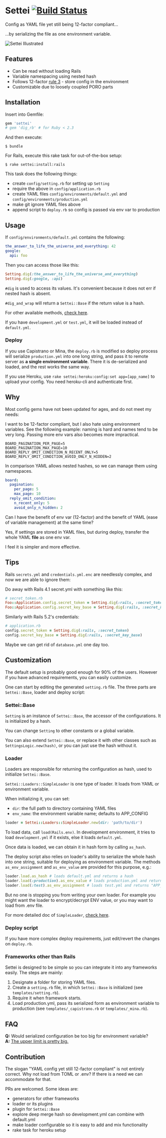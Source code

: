 # Settei [![Build Status](https://travis-ci.org/szTheory/settei.svg?branch=master)](https://travis-ci.org/szTheory/settei)

Config as YAML file yet still being 12-factor compliant...

...by serializing the file as one environment variable.

![Settei Illustrated](misc/illustrated.png?raw=true "Settei Illustrated")

## Features

* Can be read without loading Rails
* Variable namespacing using nested hash
* Follows 12-factor [rule 3](https://12factor.net/config) - store config in the environment
* Customizable due to loosely coupled PORO parts


## Installation

Insert into Gemfile:

```ruby
gem 'settei'
# gem 'dig_rb' # for Ruby < 2.3
```

And then execute:

    $ bundle

For Rails, execute this rake task for out-of-the-box setup:

    $ rake settei:install:rails

This task does the following things:

* create `config/setting.rb` for setting up `Setting`
* require the above in `config/application.rb`
* create YAML files `config/environments/default.yml` and `config/environments/production.yml`
* make git ignore YAML files above
* append script to `deploy.rb` so config is passed via env var to production

## Usage

If `config/environments/default.yml` contains the following:

```yaml
the_answer_to_life_the_universe_and_everything: 42
google:
  api: foo
```

Then you can access those like this:

```ruby
Setting.dig(:the_answer_to_life_the_universe_and_everything)
Setting.dig(:google, :api)
```

`#dig` is used to access its values. It's convenient because it does not err if nested hash is absent.

`#dig_and_wrap` will return a `Settei::Base` if the return value is a hash.

For other available methods, [check here](http://www.rubydoc.info/github/lulalala/settei/master/Settei/Base).

If you have `development.yml` or `test.yml`, it will be loaded instead of `default.yml`.

### Deploy

If you use Capistrano or Mina, the `deploy.rb` is modified so deploy process will serialize `production.yml` into one long string, and pass it to remote server as **a single environment variable**. There it is de-serialized and loaded, and the rest works the same way.

If you use Heroku, use `rake settei:heroku:config:set app=[app_name]` to upload your config. You need heroku-cli and authenticate first.

## Why

Most config gems have not been updated for ages, and do not meet my needs:

I want to be 12-factor compliant, but I also hate using environment variables. See the following example: naming is hard and names tend to be very long. Passing more env vars also becomes more impractical.

```
BOARD_PAGINATION_PER_PAGE=5
BOARD_PAGINATION_MAX_PAGE=10
BOARD_REPLY_OMIT_CONDITION_N_RECENT_ONLY=5
BOARD_REPLY_OMIT_CONDITION_AVOID_ONLY_N_HIDDEN=2
```

In comparison YAML allows nested hashes, so we can manage them using namespaces.

```yaml
board:
  pagination:
    per_page: 5
    max_page: 10
  reply_omit_condition:
    n_recent_only: 5
    avoid_only_n_hidden: 2
```

Can I have the benefit of env var (12-factor) and the benefit of YAML (ease of variable management) at the same time?

Yes, if settings are stored in YAML files, but during deploy, transfer the whole YAML **file** as one env var.

I feel it is simpler and more effective.

## Tips

Rails `secrets.yml` and `credentials.yml.enc` are needlessly complex, and now we are able to ignore them:

Do away with Rails 4.1 secret.yml with something like this:
```ruby
# secret_token.rb
Foo::Application.config.secret_token = Setting.dig(:rails, :secret_token)
Foo::Application.config.secret_key_base = Setting.dig(:rails, :secret_key_base)
```

Similarly with Rails 5.2's credentials:

```ruby
# application.rb
config.secret_token = Setting.dig(:rails, :secret_token) 
config.secret_key_base = Setting.dig(:rails, :secret_key_base) 
```

Maybe we can get rid of `database.yml` one day too.

## Customization

The default setup is probably good enough for 90% of the users. However if you have advanced requirements, you can easily customize.

One can start by editing the generated `setting.rb` file. The three parts are `Settei::Base`, loader and deploy script:

### Settei::Base

`Setting` is an instance of `Settei::Base`, the accessor of the configurations. It is initialized by a hash.

You can change `Setting` to other constants or a global variable.

You can also extend `Settei::Base`, or replace it with other classes such as `SettingsLogic.new(hash)`, or you can just use the hash without it.

### Loader

Loaders are responsible for returning the configuration as hash, used to initialize `Settei::Base`.

`Settei::Loaders::SimpleLoader` is one type of loader. It loads from YAML or environment variable. 

When initializing it, you can set:

* `dir`: the full path to directory containing YAML files
* `env_name`: the environment variable name; defaults to APP_CONFIG

```ruby
loader = Settei::Loaders::SimpleLoader.new(dir: 'path/to/dir')
```

To load data, call `load(Rails.env)`. In development environment, it tries to load `development.yml` if it exists, else it loads `default.yml`.

Once data is loaded, we can obtain it in hash form by calling `as_hash`.

The deploy script also relies on loader's ability to serialize the whole hash into one string, suitable for deploying as environment variable. The methods `as_env_assignment` and `as_env_value` are provided for this purpose, e.g.:

```ruby
loader.load.as_hash # loads default.yml and returns a hash
loader.load(:production).as_env_value # loads production.yml and returns "XYZ"
loader.load(:test).as_env_assignment # loads test.yml and returns "APP_CONG=XYZ"
```

But no one is stopping you from writing your own loader. For example you might want the loader to encrypt/decrypt ENV value, or you may want to load from .env file.

For more detailed doc of `SimpleLoader`, [check here](http://www.rubydoc.info/github/lulalala/settei/master/Settei/Loaders/SimpleLoader).

### Deploy script

If you have more complex deploy requirements, just edit/revert the changes on `deploy.rb`.

### Frameworks other than Rails

Settei is designed to be simple so you can integrate it into any frameworks easily. The steps are mainly:

1. Designate a folder for storing YAML files.
2. Create a `setting.rb` file, in which `Settei::Base` is initialized (see `templates/setting.rb`).
3. Require it when framework starts.
4. Load production.yml, pass its serialized form as environment variable to production (see `templates/_capistrano.rb` or `templates/_mina.rb`).

## FAQ

**Q:** Would serialized configuration be too big for environment variable?  
**A:** [The upper limit is pretty big.](https://stackoverflow.com/a/1078125/474597)

## Contribution

The slogan "YAML config yet still 12-factor compliant" is not entirely correct. Why not load from TOML or .env? If there is a need we can accommodate for that.

PRs are welcomed. Some ideas are:

* generators for other frameworks
* loader or its plugins
* plugin for `Settei::Base`
* explore deep merge hash so development.yml can combine with default.yml
* make loader configurable so it is easy to add and mix functionality
* rake task for heroku setup
